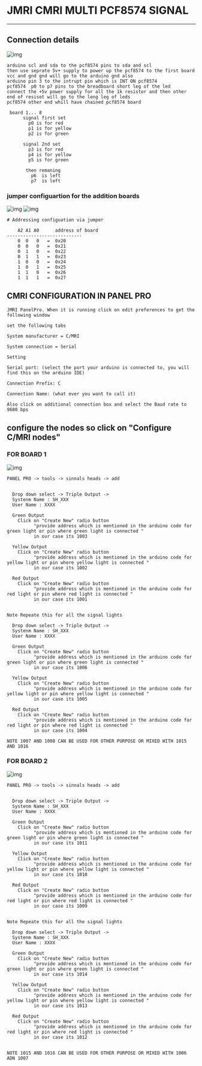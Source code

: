 # JMRI CMRI MULTI PCF8574 SIGNAL

---

## Connection details
![img](https://github.com/adarshkumarsingh83/jmri-cmri/blob/main/APPLICATIONS/cmri-multi-pcf8574-led-signals/connectionsdetail.JPG)
```
arduino scl and sda to the pcf8574 pins to sda and scl 
then use seprate 5v+ supply to power up the pcf8574 to the first board vcc and gnd gnd will go to the arduino gnd also 
arduino pin 3 to the intrupt pin which is INT ON pcf8574
pcf8574  p0 to p7 pins to the breadboard short leg of the led  
connect the +5v power supply for all the 1k resistor and then other end of resisot will go to the long leg of leds 
pcf8574 other end whill have chained pcf8574 board 

 board 1... 8 
      signal first set 
        p0 is for red 
        p1 is for yellow 
        p2 is for green

      signal 2nd set 
        p3 is for red 
        p4 is for yellow 
        p5 is for green 

       then remaning 
         p6  is left  
         p7  is left  

```

### jumper configuartion for the addition boards 
![img](https://github.com/adarshkumarsingh83/jmri-cmri/blob/main/APPLICATIONS/cmri-multi-pcf8574-led-signals/pca8574%20addressing%20configuration.png)
![img](https://github.com/adarshkumarsingh83/jmri-cmri/blob/main/APPLICATIONS/cmri-multi-pcf8574-led-signals/pcf.png)
```
# Addressing configuation via jumper 

	A2 A1 A0      address of board 
----------------------------	
	0  0   0   =  0x20
	0  0   0   =  0x21
    0  1   0   =  0x22
    0  1   1   =  0x23
    1  0   0   =  0x24
    1  0   1   =  0x25
    1  1   0   =  0x26
    1  1   1   =  0x27
```

## CMRI CONFIGURATION IN PANEL PRO

```
JMRI PanelPro. When it is running click on edit preferences to get the following window

set the following tabs

System manufacturer = C/MRI

System connection = Serial

Setting

Serial port: (select the port your arduino is connected to, you will find this on the arduino IDE)

Connection Prefix: C

Connection Name: (what ever you want to call it)

Also click on additional connection box and select the Baud rate to 9600 bps

```

## configure the nodes so click on "Configure C/MRI nodes"

### FOR BOARD 1 
![img](https://github.com/adarshkumarsingh83/jmri-cmri/blob/main/APPLICATIONS/cmri-multi-pcf8574-led-signals/1%20board%20config.png)
```
PANEL PRO -> tools -> sinnals heads -> add 


  Drop down select -> Triple Output -> 
  Systenm Name : SH_XXX
  User Name : XXXX

  Green Output 
    Click on "Create New" radio button 
          "provide address which is mentioned in the arduino code for green light or pin where green light is connected "
          in our case its 1003 

  Yellow Output 
    Click on "Create New" radio button 
          "provide address which is mentioned in the arduino code for yellow light or pin where yellow light is connected "
          in our case its 1002  

  Red Output 
    Click on "Create New" radio button 
          "provide address which is mentioned in the arduino code for red light or pin where red light is connected "
          in our case its 1001  


Note Repeate this for all the signal lights 

  Drop down select -> Triple Output -> 
  Systenm Name : SH_XXX
  User Name : XXXX

  Green Output 
    Click on "Create New" radio button 
          "provide address which is mentioned in the arduino code for green light or pin where green light is connected "
          in our case its 1006

  Yellow Output 
    Click on "Create New" radio button 
          "provide address which is mentioned in the arduino code for yellow light or pin where yellow light is connected "
          in our case its 1005  

  Red Output 
    Click on "Create New" radio button 
          "provide address which is mentioned in the arduino code for red light or pin where red light is connected "
          in our case its 1004      

NOTE 1007 AND 1008 CAN BE USED FOR OTHER PURPOSE OR MIXED WITH 1015 AND 1016 
 ```

### FOR BOARD 2 

![img](https://github.com/adarshkumarsingh83/jmri-cmri/blob/main/APPLICATIONS/cmri-multi-pcf8574-led-signals/2%20board%20config.png)
```
PANEL PRO -> tools -> sinnals heads -> add 


  Drop down select -> Triple Output -> 
  Systenm Name : SH_XXX
  User Name : XXXX

  Green Output 
    Click on "Create New" radio button 
          "provide address which is mentioned in the arduino code for green light or pin where green light is connected "
          in our case its 1011 

  Yellow Output 
    Click on "Create New" radio button 
          "provide address which is mentioned in the arduino code for yellow light or pin where yellow light is connected "
          in our case its 1010  

  Red Output 
    Click on "Create New" radio button 
          "provide address which is mentioned in the arduino code for red light or pin where red light is connected "
          in our case its 1009  


Note Repeate this for all the signal lights 

  Drop down select -> Triple Output -> 
  Systenm Name : SH_XXX
  User Name : XXXX

  Green Output 
    Click on "Create New" radio button 
          "provide address which is mentioned in the arduino code for green light or pin where green light is connected "
          in our case its 1014

  Yellow Output 
    Click on "Create New" radio button 
          "provide address which is mentioned in the arduino code for yellow light or pin where yellow light is connected "
          in our case its 1013  

  Red Output 
    Click on "Create New" radio button 
          "provide address which is mentioned in the arduino code for red light or pin where red light is connected "
          in our case its 1012     


NOTE 1015 AND 1016 CAN BE USED FOR OTHER PURPOSE OR MIXED WITH 1006 ADN 1007 

 ```

